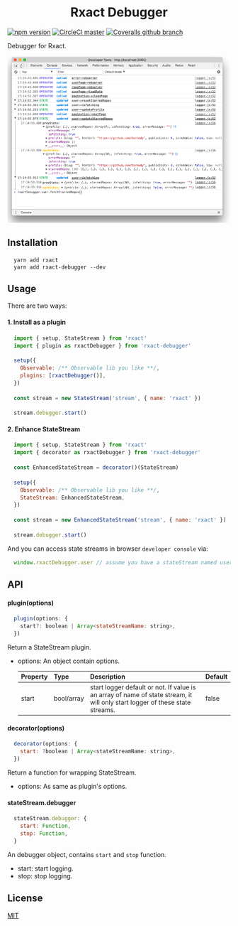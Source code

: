 <h1 align="center">Rxact Debugger</h1>

[![npm version](https://img.shields.io/npm/v/rxact-debugger.svg?style=flat-square)](https://www.npmjs.com/package/rxact-debugger)
[![CircleCI master](https://img.shields.io/circleci/project/github/Darmody/rxact-debugger/master.svg?style=flat-square)](https://circleci.com/gh/Darmody/rxact-debugger/tree/master)
[![Coveralls github branch](https://img.shields.io/coveralls/github/Darmody/rxact-debugger/master.svg?style=flat-square)](https://coveralls.io/github/Darmody/rxact-debugger)

Debugger for Rxact.

[![screenshot](https://github.com/Darmody/rxact-debugger/blob/master/screenshot.png)](https://github.com/Darmody/rxact-debugger)

## Installation

```
  yarn add rxact
  yarn add rxact-debugger --dev
```

## Usage

There are two ways:

#### 1. Install as a plugin

```javascript
  import { setup, StateStream } from 'rxact'
  import { plugin as rxactDebugger } from 'rxact-debugger'

  setup({
    Observable: /** Observable lib you like **/,
    plugins: [rxactDebugger()],
  })

  const stream = new StateStream('stream', { name: 'rxact' })

  stream.debugger.start()
```

#### 2. Enhance StateStream

```javascript
  import { setup, StateStream } from 'rxact'
  import { decorator as rxactDebugger } from 'rxact-debugger'

  const EnhancedStateStream = decorator()(StateStream)

  setup({
    Observable: /** Observable lib you like **/,
    StateStream: EnhancedStateStream,
  })

  const stream = new EnhancedStateStream('stream', { name: 'rxact' })

  stream.debugger.start()
```

And you can access state streams in browser `developer console` via:

```javascript
  window.rxactDebugger.user // assume you have a stateStream named user
```

## API

#### plugin(options)

```javascript
  plugin(options: {
    start?: boolean | Array<stateStreamName: string>,
  })
```

Return a StateStream plugin.

* options: An object contain options.

  |    Property    | Type |          Description          | Default |
  | -------------  | ---- |          -----------          | ------- |
  | start  | bool/array | start logger default or not. If value is an array of name of state stream, it will only start logger of these state streams. | false |

#### decorator(options)

```javascript
  decorator(options: {
    start: ?boolean | Array<stateStreamName: string>,
  })
```

Return a function for wrapping StateStream.

* options: As same as plugin's options.

#### stateStream.debugger

```javascript
  stateStream.debugger: {
    start: Function,
    stop: Function,
  }
```

An debugger object, contains `start` and `stop` function.

* start: start logging.
* stop: stop logging.

## License

[MIT](https://github.com/Darmody/rxact-debugger/blob/master/LICENSE)
